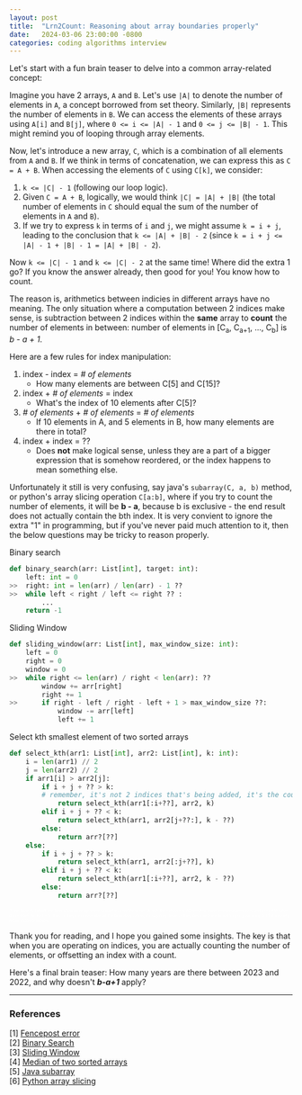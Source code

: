 ```yaml
---
layout: post
title:  "Lrn2Count: Reasoning about array boundaries properly"
date:   2024-03-06 23:00:00 -0800
categories: coding algorithms interview
---
```

Let's start with a fun brain teaser to delve into a common array-related concept:

Imagine you have 2 arrays, `A` and `B`.  Let's use `|A|` to denote the number of elements in `A`, a concept borrowed from set theory. Similarly, `|B|` represents the number of elements in `B`. We can access the elements of these arrays using `A[i]` and `B[j]`, where `0 <= i <= |A| - 1` and `0 <= j <= |B| - 1`. This might remind you of looping through array elements.

Now, let's introduce a new array, `C`, which is a combination of all elements from `A` and `B`. If we think in terms of concatenation, we can express this as `C = A + B`. When accessing the elements of `C` using `C[k]`, we consider:

1. `k <= |C| - 1` (following our loop logic).
2. Given `C = A + B`, logically, we would think `|C| = |A| + |B|` (the total number of elements in `C` should equal the sum of the number of elements in `A` and `B`).
3. If we try to express `k` in terms of `i` and `j`, we might assume `k = i + j`, leading to the conclusion that `k <= |A| + |B| - 2` (since `k = i + j <= |A| - 1 + |B| - 1 = |A| + |B| - 2`).

Now `k <= |C| - 1` and `k <= |C| - 2` at the same time! Where did the extra 1 go? If you know the answer already, then good for you! You know how to count.

The reason is, arithmetics between indicies in different arrays have no meaning. The only situation where a computation between 2 indices make sense, is subtraction between 2 indices within the __same__ array to __count__ the number of elements in between: number of elements in [C<sub>a</sub>, C<sub>a+1</sub>, ..., C<sub>b</sub>] is *b - a + 1*. 

Here are a few rules for index manipulation:
1. index - index = *# of elements*
    * How many elements are between C[5] and C[15]? 
2. index + *# of elements* = index
    * What's the index of 10 elements after C[5]?
3. *# of elements* + *# of elements* = *# of elements*
    * If 10 elements in A, and 5 elements in B, how many elements are there in total?
4. index + index = ??
    * Does __not__ make logical sense, unless they are a part of a bigger expression that is somehow reordered, or the index happens to mean something else.

Unfortunately it still is very confusing, say java's `subarray(C, a, b)` method, or python's array slicing operation `C[a:b]`, where if you try to count the number of elements, it will be __b - a__, because b is exclusive - the end result does not actually contain the bth index.
It is very convient to ignore the extra "1" in programming, but if you've never paid much attention to it, then the below questions may be tricky to reason properly.

Binary search
```python
def binary_search(arr: List[int], target: int):
    left: int = 0
>>  right: int = len(arr) / len(arr) - 1 ??
>>  while left < right / left <= right ?? :
        ...
    return -1
```

Sliding Window
```python
def sliding_window(arr: List[int], max_window_size: int):
    left = 0
    right = 0
    window = 0
>>  while right <= len(arr) / right < len(arr): ??
        window += arr[right]
        right += 1
>>      if right - left / right - left + 1 > max_window_size ??:
            window -= arr[left]
            left += 1
```

Select kth smallest element of two sorted arrays
```python
def select_kth(arr1: List[int], arr2: List[int], k: int):
    i = len(arr1) // 2
    j = len(arr2) // 2
    if arr1[i] > arr2[j]:
        if i + j + ?? > k: 
        # remember, it's not 2 indices that's being added, it's the count
            return select_kth(arr1[:i+??], arr2, k)
        elif i + j + ?? < k:
            return select_kth(arr1, arr2[j+??:], k - ??)
        else:
            return arr?[??]
    else:
        if i + j + ?? > k:
            return select_kth(arr1, arr2[:j+??], k)
        elif i + j + ?? < k:
            return select_kth(arr1[:i+??], arr2, k - ??)
        else:
            return arr?[??]
```
<span style="color:white"><sub><sub><sub><sub>To be honest, I don't see how a typical programmer could reasonably come up with the solution in 45 minutes under interview pressure, and even if they've done it before, kudos to them if they can remember all the boundary values; I'd say they deserve they deserve the role not for programming, but for memory recall under pressure.</sub></sub></sub></sub></span>

Thank you for reading, and I hope you gained some insights. The key is that when you are operating on indices, you are actually counting the number of elements, or offsetting an index with a count.

Here's a final brain teaser: How many years are there between 2023 and 2022, and why doesn't __*b-a+1*__ apply?

----
### References
[1] [Fencepost error](https://en.wikipedia.org/wiki/Off-by-one_error#Fencepost_error)  
[2] [Binary Search](https://en.wikipedia.org/wiki/Binary_search_algorithm#Procedure)  
[3] [Sliding Window](https://www.geeksforgeeks.org/window-sliding-technique/)  
[4] [Median of two sorted arrays](https://leetcode.com/problems/median-of-two-sorted-arrays/description/)  
[5] [Java subarray](https://commons.apache.org/proper/commons-lang/apidocs/org/apache/commons/lang3/ArrayUtils.html#subarray-T:A-int-int-)  
[6] [Python array slicing](https://en.wikipedia.org/wiki/Array_slicing#1991:_Python)  